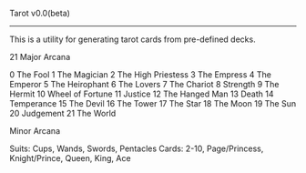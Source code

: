 Tarot v0.0(beta)
****************

This is a utility for generating tarot cards from pre-defined decks. 

21 Major Arcana

0	The Fool
1	The Magician
2 	The High Priestess
3	The Empress
4	The Emperor
5	The Heirophant
6	The Lovers
7	The Chariot
8	Strength
9	The Hermit
10	Wheel of Fortune
11	Justice
12	The Hanged Man
13	Death
14	Temperance
15	The Devil
16	The Tower
17	The Star
18 	The Moon
19	The Sun
20	Judgement
21	The World

Minor Arcana

Suits: Cups, Wands, Swords, Pentacles
Cards: 2-10, Page/Princess, Knight/Prince, Queen, King, Ace

